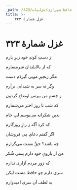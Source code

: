 ```yaml
---
_path: /حافظ-شیرازی/غزلیات/323
title: >-
    غزل شمارهٔ ۳۲۳
---
```

# غزل شمارهٔ ۳۲۳

<div class="b" id="bn1"><div class="m1"><p>ز دستِ کوتهِ خود زیرِ بارم</p></div>
<div class="m2"><p>که از بالابلندان شرمسارم</p></div></div>
<div class="b" id="bn2"><div class="m1"><p>مگر زنجیرِ مویی گیردَم دست</p></div>
<div class="m2"><p>وگر نه سر به شیدایی برآرم</p></div></div>
<div class="b" id="bn3"><div class="m1"><p>ز چشمِ من بپرس اوضاعِ گردون</p></div>
<div class="m2"><p>که شب تا روز اختر می‌شمارم</p></div></div>
<div class="b" id="bn4"><div class="m1"><p>بدین شکرانه می‌بوسم لبِ جام</p></div>
<div class="m2"><p>که کرد آگه ز رازِ روزگارم</p></div></div>
<div class="b" id="bn5"><div class="m1"><p>اگر گفتم دعایِ مِی فروشان</p></div>
<div class="m2"><p>چه باشد؟ حقِّ نعمت می‌گزارم</p></div></div>
<div class="b" id="bn6"><div class="m1"><p>من از بازویِ خود دارم بسی شُکر</p></div>
<div class="m2"><p>که زورِ مردم آزاری ندارم</p></div></div>
<div class="b" id="bn7"><div class="m1"><p>سری دارم چو حافظ مست لیکن</p></div>
<div class="m2"><p>به لطف آن سری امیدوارم</p></div></div>
